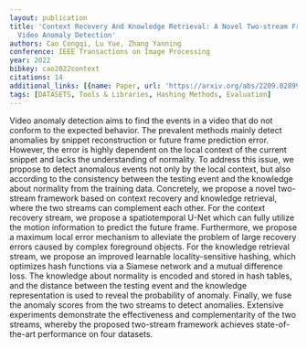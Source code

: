 ```yaml
---
layout: publication
title: 'Context Recovery And Knowledge Retrieval: A Novel Two-stream Framework For
  Video Anomaly Detection'
authors: Cao Congqi, Lu Yue, Zhang Yanning
conference: IEEE Transactions on Image Processing
year: 2022
bibkey: cao2022context
citations: 14
additional_links: [{name: Paper, url: 'https://arxiv.org/abs/2209.02899'}]
tags: [DATASETS, Tools & Libraries, Hashing Methods, Evaluation]
---
```

Video anomaly detection aims to find the events in a video that do not
conform to the expected behavior. The prevalent methods mainly detect anomalies
by snippet reconstruction or future frame prediction error. However, the error
is highly dependent on the local context of the current snippet and lacks the
understanding of normality. To address this issue, we propose to detect
anomalous events not only by the local context, but also according to the
consistency between the testing event and the knowledge about normality from
the training data. Concretely, we propose a novel two-stream framework based on
context recovery and knowledge retrieval, where the two streams can complement
each other. For the context recovery stream, we propose a spatiotemporal U-Net
which can fully utilize the motion information to predict the future frame.
Furthermore, we propose a maximum local error mechanism to alleviate the
problem of large recovery errors caused by complex foreground objects. For the
knowledge retrieval stream, we propose an improved learnable locality-sensitive
hashing, which optimizes hash functions via a Siamese network and a mutual
difference loss. The knowledge about normality is encoded and stored in hash
tables, and the distance between the testing event and the knowledge
representation is used to reveal the probability of anomaly. Finally, we fuse
the anomaly scores from the two streams to detect anomalies. Extensive
experiments demonstrate the effectiveness and complementarity of the two
streams, whereby the proposed two-stream framework achieves state-of-the-art
performance on four datasets.